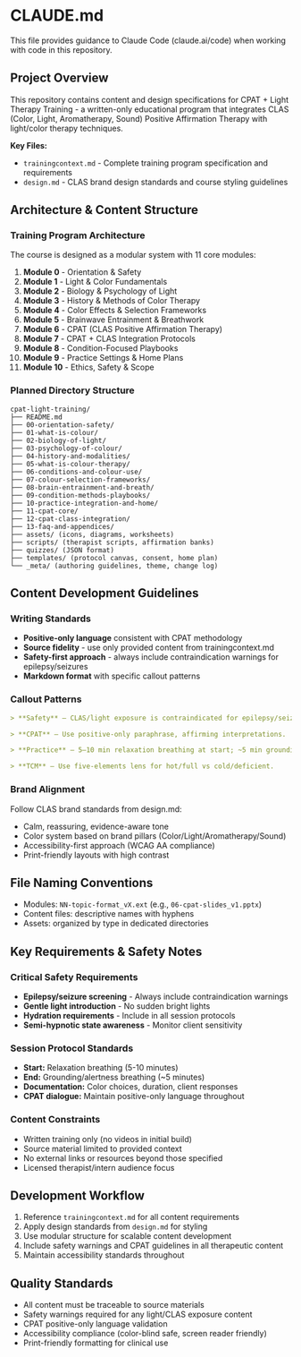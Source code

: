 # CLAUDE.md

This file provides guidance to Claude Code (claude.ai/code) when working with code in this repository.

## Project Overview

This repository contains content and design specifications for CPAT + Light Therapy Training - a written-only educational program that integrates CLAS (Color, Light, Aromatherapy, Sound) Positive Affirmation Therapy with light/color therapy techniques.

**Key Files:**
- `trainingcontext.md` - Complete training program specification and requirements
- `design.md` - CLAS brand design standards and course styling guidelines

## Architecture & Content Structure

### Training Program Architecture
The course is designed as a modular system with 11 core modules:

1. **Module 0** - Orientation & Safety
2. **Module 1** - Light & Color Fundamentals 
3. **Module 2** - Biology & Psychology of Light
4. **Module 3** - History & Methods of Color Therapy
5. **Module 4** - Color Effects & Selection Frameworks
6. **Module 5** - Brainwave Entrainment & Breathwork
7. **Module 6** - CPAT (CLAS Positive Affirmation Therapy)
8. **Module 7** - CPAT + CLAS Integration Protocols
9. **Module 8** - Condition-Focused Playbooks
10. **Module 9** - Practice Settings & Home Plans
11. **Module 10** - Ethics, Safety & Scope

### Planned Directory Structure
```
cpat-light-training/
├── README.md
├── 00-orientation-safety/
├── 01-what-is-colour/
├── 02-biology-of-light/
├── 03-psychology-of-colour/
├── 04-history-and-modalities/
├── 05-what-is-colour-therapy/
├── 06-conditions-and-colour-use/
├── 07-colour-selection-frameworks/
├── 08-brain-entrainment-and-breath/
├── 09-condition-methods-playbooks/
├── 10-practice-integration-and-home/
├── 11-cpat-core/
├── 12-cpat-class-integration/
├── 13-faq-and-appendices/
├── assets/ (icons, diagrams, worksheets)
├── scripts/ (therapist scripts, affirmation banks)
├── quizzes/ (JSON format)
├── templates/ (protocol canvas, consent, home plan)
└── _meta/ (authoring guidelines, theme, change log)
```

## Content Development Guidelines

### Writing Standards
- **Positive-only language** consistent with CPAT methodology
- **Source fidelity** - use only provided content from trainingcontext.md
- **Safety-first approach** - always include contraindication warnings for epilepsy/seizures
- **Markdown format** with specific callout patterns

### Callout Patterns
```markdown
> **Safety** — CLAS/light exposure is contraindicated for epilepsy/seizure history.

> **CPAT** — Use positive-only paraphrase, affirming interpretations.

> **Practice** — 5–10 min relaxation breathing at start; ~5 min grounding at end.

> **TCM** — Use five-elements lens for hot/full vs cold/deficient.
```

### Brand Alignment
Follow CLAS brand standards from design.md:
- Calm, reassuring, evidence-aware tone
- Color system based on brand pillars (Color/Light/Aromatherapy/Sound)
- Accessibility-first approach (WCAG AA compliance)
- Print-friendly layouts with high contrast

## File Naming Conventions
- Modules: `NN-topic-format_vX.ext` (e.g., `06-cpat-slides_v1.pptx`)
- Content files: descriptive names with hyphens
- Assets: organized by type in dedicated directories

## Key Requirements & Safety Notes

### Critical Safety Requirements
- **Epilepsy/seizure screening** - Always include contraindication warnings
- **Gentle light introduction** - No sudden bright lights
- **Hydration requirements** - Include in all session protocols
- **Semi-hypnotic state awareness** - Monitor client sensitivity

### Session Protocol Standards
- **Start:** Relaxation breathing (5-10 minutes)
- **End:** Grounding/alertness breathing (~5 minutes)  
- **Documentation:** Color choices, duration, client responses
- **CPAT dialogue:** Maintain positive-only language throughout

### Content Constraints
- Written training only (no videos in initial build)
- Source material limited to provided context
- No external links or resources beyond those specified
- Licensed therapist/intern audience focus

## Development Workflow
1. Reference `trainingcontext.md` for all content requirements
2. Apply design standards from `design.md` for styling
3. Use modular structure for scalable content development
4. Include safety warnings and CPAT guidelines in all therapeutic content
5. Maintain accessibility standards throughout

## Quality Standards
- All content must be traceable to source materials
- Safety warnings required for any light/CLAS exposure content
- CPAT positive-only language validation
- Accessibility compliance (color-blind safe, screen reader friendly)
- Print-friendly formatting for clinical use